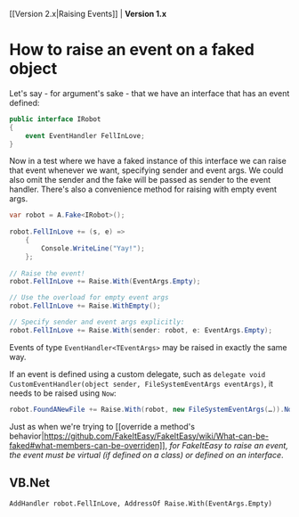 [[Version 2.x|Raising Events]] | **Version 1.x**

# How to raise an event on a faked object

Let's say - for argument's sake - that we have an interface that has an event defined:

```csharp
public interface IRobot
{ 
    event EventHandler FellInLove;
}
```

Now in a test where we have a faked instance of this interface we can raise that event whenever we want, specifying sender and event args. We could also omit the sender and the fake will be passed as sender to the event handler. There's also a convenience method for raising with empty event args.

```csharp
var robot = A.Fake<IRobot>();
            
robot.FellInLove += (s, e) =>
    {
        Console.WriteLine("Yay!");
    };
         
// Raise the event!
robot.FellInLove += Raise.With(EventArgs.Empty);

// Use the overload for empty event args
robot.FellInLove += Raise.WithEmpty();

// Specify sender and event args explicitly:
robot.FellInLove += Raise.With(sender: robot, e: EventArgs.Empty);
```

Events of type `EventHandler<TEventArgs>` may be raised in exactly the same way. 

If an event is defined using a custom delegate, such as `delegate void CustomEventHandler(object sender, FileSystemEventArgs eventArgs)`, it needs to be raised using `Now`:

```csharp
robot.FoundANewFile += Raise.With(robot, new FileSystemEventArgs(…)).Now;
```

Just as when we're trying to [[override a method's behavior|https://github.com/FakeItEasy/FakeItEasy/wiki/What-can-be-faked#what-members-can-be-overriden]], _for FakeItEasy to raise an event, the event must be virtual (if defined on a class) or defined on an interface_.

## VB.Net

```vb.net
AddHandler robot.FellInLove, AddressOf Raise.With(EventArgs.Empty)
```